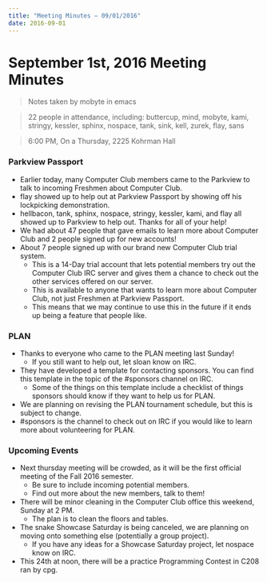 ```yaml
---
title: "Meeting Minutes – 09/01/2016"
date: 2016-09-01
---
```

# September 1st, 2016 Meeting Minutes
> Notes taken by mobyte in emacs

> 22 people in attendance, including: buttercup, mind, mobyte, kami, stringy, kessler, sphinx, nospace, tank, sink, kell, zurek, flay, sans

> 6:00 PM, On a Thursday, 2225 Kohrman Hall

### Parkview Passport
- Earlier today, many Computer Club members came to the Parkview to talk to incoming Freshmen about Computer Club.
- flay showed up to help out at Parkview Passport by showing off his lockpicking demonstration.
- hellbacon, tank, sphinx, nospace, stringy, kessler, kami, and flay all showed up to Parkview to help out. Thanks for all of your help!
- We had about 47 people that gave emails to learn more about Computer Club and 2 people signed up for new accounts!
- About 7 people signed up with our brand new Computer Club trial system.
  - This is a 14-Day trial account that lets potential members try out the Computer Club IRC server and gives them a chance to check out the other services offered on our server.
  - This is available to anyone that wants to learn more about Computer Club, not just Freshmen at Parkview Passport.
  - This means that we may continue to use this in the future if it ends up being a feature that people like.
  
### PLAN
- Thanks to everyone who came to the PLAN meeting last Sunday!
  - If you still want to help out, let sloan know on IRC.
- They have developed a template for contacting sponsors. You can find this template in the topic of the #sponsors channel on IRC.
  - Some of the things on this template include a checklist of things sponsors should know if they want to help us for PLAN.
- We are planning on revising the PLAN tournament schedule, but this is subject to change.
- #sponsors is the channel to check out on IRC if you would like to learn more about volunteering for PLAN.

### Upcoming Events
- Next thursday meeting will be crowded, as it will be the first official meeting of the Fall 2016 semester.
  - Be sure to include incoming potential members.
  - Find out more about the new members, talk to them!
- There will be minor cleaning in the Computer Club office this weekend, Sunday at 2 PM.
  - The plan is to clean the floors and tables.
- The snake Showcase Saturday is being canceled, we are planning on moving onto something else (potentially a group project).
  - If you have any ideas for a Showcase Saturday project, let nospace know on IRC.
- This 24th at noon, there will be a practice Programming Contest in C208 ran by cpg.
